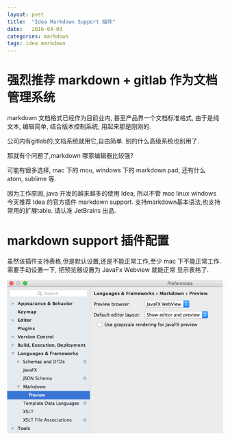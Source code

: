 ```yaml
---
layout: post
title:  "Idea Markdown Support 插件"
date:   2016-04-03
categories: markdown
tags: idea markdown
---
```


# 强烈推荐 markdown + gitlab 作为文档管理系统 #

markdown 文档格式已经作为目前业内, 甚至产品界一个文档标准格式, 由于是纯文本, 编辑简单, 结合版本控制系统, 用起来那是刚刚的.

公司内有gitlab的,文档系统就用它,自由简单. 别的什么高级系统也别用了.

那就有个问题了,markdown 哪家编辑器比较强?

可能有很多选择, mac 下的 mou, windows 下的 markdown pad, 还有什么 atom, sublime 等.

因为工作原因, java 开发的越来越多的使用 Idea, 所以不管 mac linux windows 今天推荐 Idea 的官方插件 markdown support.
支持markdown基本语法,也支持常用的扩展table. 请认准 JetBrains 出品.

# markdown support 插件配置 #

虽然该插件支持表格,但是默认设置,还是不能正常工作,至少 mac 下不能正常工作. 需要手动设置一下, 把预览器设置为 JavaFx Webview 就能正常
显示表格了.

![setting](/assets/posts/2016-04-02-idea-markdown/idea-markdown.png)